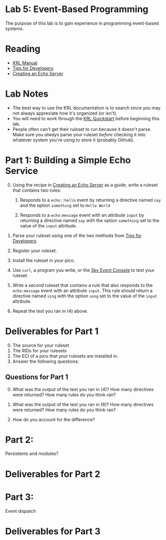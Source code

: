 # Lab 5: Event-Based Programming

The purpose of this lab is to gain experience in programming event-based systems. 

# Reading

* [KRL Manual](http://developer.kynetx.com/display/docs/Manual)
* [Tips for Developers](http://developer.kynetx.com/display/docs/Tips+for+Developers)
* [Creating an Echo Server](http://developer.kynetx.com/display/docs/Creating+an+Echo+Server)

# Lab Notes

* The best way to use the KRL documentation is to search since you may not always appreciate how it's organized (or isn't).
* You will need to work through the [KRL Quickstart](http://developer.kynetx.com/display/docs/Quickstart) before beginning this lab.
* People often can't get their ruleset to run because it doesn't parse. Make sure you *always* parse your ruleset *before* checking it into whatever system you're using to store it (probably Github). 

# Part 1: Building a Simple Echo Service

0. Using the recipe in [Creating an Echo Server](http://developer.kynetx.com/display/docs/Creating+an+Echo+Server) as a guide, write a ruleset that contains two rules:

	1. Responds to a ```echo::hello``` event by returning a directive named ```say``` and the option ```something``` set to ```Hello World```

	2. Responds to a ```echo:message``` event with an attribute ```input``` by returning a directive named ```say``` with the option ```something``` set to the value of the ```input``` attribute.

1. Parse your ruleset using one of the two methods from [Tips for Developers](http://developer.kynetx.com/display/docs/Tips+for+Developers).

2. Register your ruleset. 

3. Install the ruleset in your pico.

4. Use ```curl```, a program you write, or the [Sky Event Console](http://developer.kynetx.com/display/docs/Debugging+KRL+Rulesets) to test your ruleset.

5. Write a second ruleset that contains a rule that also responds to the ```echo:message``` event with an attribute ```input```. This rule should return a directive named ```sing``` with the option ```song``` set to the value of the ```input``` attribute.

6. Repeat the test you ran in (4) above. 

# Deliverables for Part 1

0. The source for your ruleset
1. The RIDs for your rulesets
2. The ECI of a pico that your rulesets are installed in.
3. Answer the following questions:

## Questions for Part 1

0. What was the output of the test you ran in (4)?  How many directives were returned? How many rules do you think ran? 

1. What was the output of the test you ran in (6)?  How many directives were returned? How many rules do you think ran? 

2. How do you account for the difference? 

# Part 2:

Persistents and modules?


# Deliverables for Part 2


# Part 3:

Event dispatch


# Deliverables for Part 3


